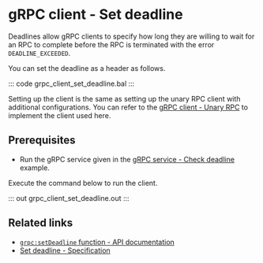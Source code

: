 # gRPC client - Set deadline

Deadlines allow gRPC clients to specify how long they are willing to wait for an RPC to complete before the RPC is terminated with the error `DEADLINE_EXCEEDED`.

You can set the deadline as a header as follows.

::: code grpc_client_set_deadline.bal :::

Setting up the client is the same as setting up the unary RPC client with additional configurations. You can refer to the [gRPC client - Unary RPC](/learn/by-example/grpc-client-unary/) to implement the client used here.

## Prerequisites
- Run the gRPC service given in the [gRPC service - Check deadline](/learn/by-example/grpc-service-check-deadline/) example.

Execute the command below to run the client.

::: out grpc_client_set_deadline.out :::

## Related links
- [`grpc:setDeadline` function - API documentation](https://lib.ballerina.io/ballerina/grpc/latest/functions#setDeadline)
- [Set deadline - Specification](/spec/grpc/#61-grpc-deadline)
